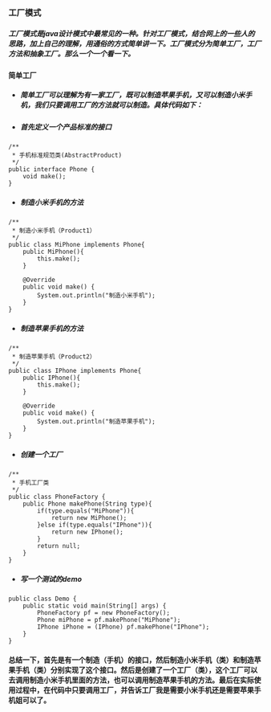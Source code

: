 ### 工厂模式  
##### 工厂模式是java设计模式中最常见的一种。针对工厂模式，结合网上的一些人的思路，加上自己的理解，用通俗的方式简单讲一下。工厂模式分为**简单工厂**，**工厂方法**和**抽象工厂**。那么一个一个看一下。  
#### 简单工厂  
* ##### 简单工厂可以理解为有一家工厂，既可以制造苹果手机，又可以制造小米手机，我们只要调用工厂的方法就可以制造。具体代码如下：  
* ##### 首先定义一个产品标准的接口
```
/**
 * 手机标准规范类(AbstractProduct)
 */
public interface Phone {
	void make();
}
```
* ##### 制造小米手机的方法  
```
/**
 * 制造小米手机（Product1）
 */
public class MiPhone implements Phone{
	public MiPhone(){
		this.make();
	}
	
	@Override
	public void make() {
		System.out.println("制造小米手机");
	}
}
```
* ##### 制造苹果手机的方法 
```
/**
 * 制造苹果手机（Product2）
 */
public class IPhone implements Phone{
	public IPhone(){
		this.make();
	}
	
	@Override
	public void make() {
		System.out.println("制造苹果手机");
	}
}
```
* ##### 创建一个工厂
```
/**
 * 手机工厂类
 */
public class PhoneFactory {
	public Phone makePhone(String type){
		if(type.equals("MiPhone")){
			return new MiPhone();
		}else if(type.equals("IPhone")){
			return new IPhone();
		}
		return null;
	}
}
```
* ##### 写一个测试的demo
```
public class Demo {
	public static void main(String[] args) {
		PhoneFactory pf = new PhoneFactory();
		Phone miPhone = pf.makePhone("MiPhone");
		IPhone iPhone = (IPhone) pf.makePhone("IPhone");
	}
}
```
#### 总结一下，首先是有一个制造（手机）的接口，然后制造小米手机（类）和制造苹果手机（类）分别实现了这个接口。然后是创建了一个工厂（类），这个工厂可以去调用制造小米手机里面的方法，也可以调用制造苹果手机的方法。最后在实际使用过程中，在代码中只要调用工厂，并告诉工厂我是需要小米手机还是需要苹果手机姐可以了。
